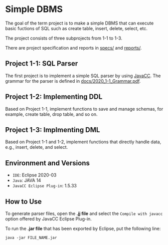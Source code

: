 # Simple DBMS

The goal of the term project is to make a simple DBMS that can execute basic fuctions of SQL such as create table, insert, delete, select, etc.

The project consists of three subprojects from 1-1 to 1-3.

There are project specification and reports in [specs/](https://github.com/hyunjinjeong/snu-db-2020/tree/master/specs) and [reports/](https://github.com/hyunjinjeong/snu-db-2020/tree/master/reports).

## Project 1-1: SQL Parser

The first project is to implement a simple SQL parser by using [JavaCC](https://javacc.github.io/javacc/). The grammar for the parser is defined in [docs/2020_1-1_Grammar.pdf](https://github.com/hyunjinjeong/snu-db-2020/blob/master/docs/2020_1-1_Grammar.pdf).

## Project 1-2: Implementing DDL

Based on Project 1-1, implement functions to save and manage schemas, for example, create table, drop table, and so on.

## Project 1-3: Implmenting DML

Based on Project 1-1 and 1-2, implement functions that directly handle data, e.g., insert, delete, and select.

## Environment and Versions

- `IDE`: Eclipse 2020-03
- `Java`: JAVA 14
- `JavaCC Eclipse Plug-in`: 1.5.33

## How to Use

To generate parser files, open the **.jj file** and select the `Compile with javacc` option offered by JavaCC Eclipse Plug-in.

To run the **.jar file** that has been exported by Eclipse, put the following line:

```shell
java -jar FILE_NAME.jar
```
